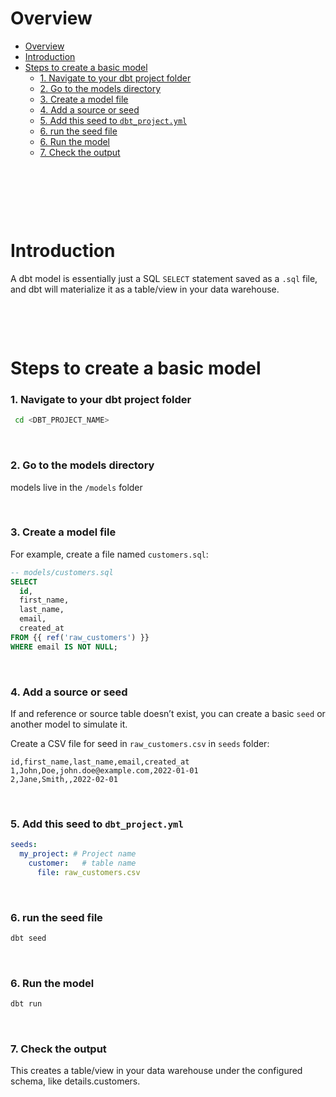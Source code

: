 # Overview

- [Overview](#overview)
- [Introduction](#introduction)
- [Steps to create a basic model](#steps-to-create-a-basic-model)
    - [1. Navigate to your dbt project folder](#1-navigate-to-your-dbt-project-folder)
    - [2. Go to the models directory](#2-go-to-the-models-directory)
    - [3. Create a model file](#3-create-a-model-file)
    - [4. Add a source or seed](#4-add-a-source-or-seed)
    - [5. Add this seed to `dbt_project.yml`](#5-add-this-seed-to-dbt_projectyml)
    - [6. run the seed file](#6-run-the-seed-file)
    - [6. Run the model](#6-run-the-model)
    - [7. Check the output](#7-check-the-output)

&nbsp;

&nbsp;

&nbsp;

# Introduction

A dbt model is essentially just a SQL `SELECT` statement saved as a `.sql` file, and dbt will materialize it as a table/view in your data warehouse.

&nbsp;

&nbsp;

# Steps to create a basic model

### 1. Navigate to your dbt project folder

```bash
 cd <DBT_PROJECT_NAME>
```

&nbsp;

### 2. Go to the models directory

models live in the `/models` folder

&nbsp;

### 3. Create a model file

For example, create a file named `customers.sql`:

```sql
-- models/customers.sql
SELECT
  id,
  first_name,
  last_name,
  email,
  created_at
FROM {{ ref('raw_customers') }}
WHERE email IS NOT NULL;
```

&nbsp;

### 4. Add a source or seed

If and reference or source table doesn’t exist, you can create a basic `seed` or another model to simulate it.

Create a CSV file for seed in `raw_customers.csv` in `seeds` folder:

```csv
id,first_name,last_name,email,created_at
1,John,Doe,john.doe@example.com,2022-01-01
2,Jane,Smith,,2022-02-01
```

&nbsp;

### 5. Add this seed to `dbt_project.yml`

```yml
seeds:
  my_project: # Project name
    customer:   # table name
      file: raw_customers.csv
```

&nbsp;

### 6. run the seed file

```bash
dbt seed
```

&nbsp;

### 6. Run the model

```bash
dbt run
```

&nbsp;

### 7. Check the output

This creates a table/view in your data warehouse under the configured schema, like details.customers.
